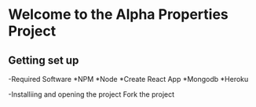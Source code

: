 # Welcome to the Alpha Properties Project

## Getting set up
-Required Software
*NPM
*Node
*Create React App
*Mongodb
*Heroku

-Installiing and opening the project
Fork the project
